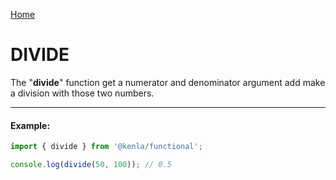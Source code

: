 [Home](./../../README.md)

# DIVIDE

The "**divide**" function get a numerator and denominator argument add make a division with those two numbers.

---

#### Example:

```typescript
import { divide } from '@kenla/functional';

console.log(divide(50, 100)); // 0.5
```
